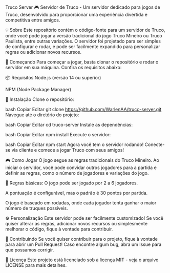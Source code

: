 Truco Server
🎮 Servidor de Truco - Um servidor dedicado para jogos de Truco, desenvolvido para proporcionar uma experiência divertida e competitiva entre amigos.

💡 Sobre
Este repositório contém o código-fonte para um servidor de Truco, onde você pode jogar a versão tradicional do jogo Truco Mineiro ou Truco Paulista, entre outras variações. O servidor foi projetado para ser simples de configurar e rodar, e pode ser facilmente expandido para personalizar regras ou adicionar novos recursos.

🚀 Começando
Para começar a jogar, basta clonar o repositório e rodar o servidor em sua máquina. Confira os requisitos abaixo:

📦 Requisitos
Node.js (versão 14 ou superior)

NPM (Node Package Manager)

🔧 Instalação
Clone o repositório:

bash
Copiar
Editar
git clone https://github.com/WarlenAA/truco-server.git
Navegue até o diretório do projeto:

bash
Copiar
Editar
cd truco-server
Instale as dependências:

bash
Copiar
Editar
npm install
Execute o servidor:

bash
Copiar
Editar
npm start
Agora você tem o servidor rodando! Conecte-se via cliente e comece a jogar Truco com seus amigos!

🎮 Como Jogar
O jogo segue as regras tradicionais do Truco Mineiro. Ao iniciar o servidor, você pode convidar outros jogadores para a partida e definir as regras, como o número de jogadores e variações do jogo.

📝 Regras básicas:
O jogo pode ser jogado por 2 a 6 jogadores.

A pontuação é configurável, mas o padrão é 30 pontos por partida.

O jogo é baseado em rodadas, onde cada jogador tenta ganhar o maior número de truques possíveis.

⚙️ Personalização
Este servidor pode ser facilmente customizado! Se você quiser alterar as regras, adicionar novos recursos ou simplesmente melhorar o código, fique à vontade para contribuir.

📑 Contribuindo
Se você quiser contribuir para o projeto, fique à vontade para abrir um Pull Request! Caso encontre algum bug, abra um Issue para que possamos corrigir.

📜 Licença
Este projeto está licenciado sob a licença MIT - veja o arquivo LICENSE para mais detalhes.

